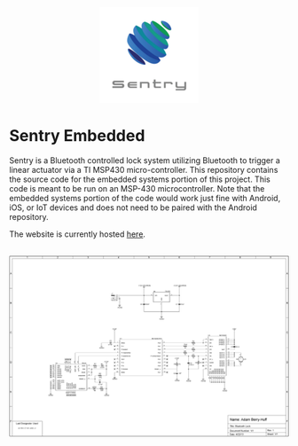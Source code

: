 <p align="center">
  <img src="https://github.com/adamberry/SentryWebsite/blob/master/style/images/java_app/logo_white_square.png">
</p>

# Sentry Embedded
Sentry is a Bluetooth controlled lock system utilizing Bluetooth to trigger a linear actuator via a TI MSP430 micro-controller. This repository contains the source code for the embedded systems portion of this project. This code is meant to be run on an MSP-430 microcontroller. Note that the embedded systems portion of the code would work just fine with Android, iOS, or IoT devices and does not need to be paired with the Android repository.

The website is currently hosted [here](http://eet.etec.wwu.edu/berryha/).
<br><br>
<p align="center">
  <img src="https://github.com/adamberry/SentryWebsite/blob/master/style/images/senior_project/schematic.png">
</p>
